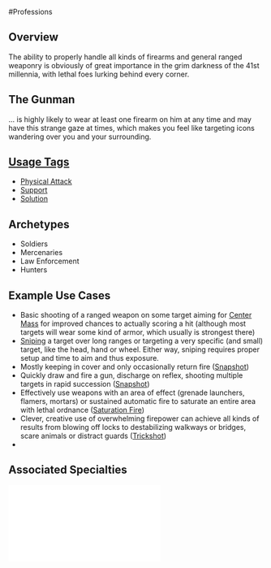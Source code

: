 #Professions 
## Overview
The ability to properly handle all kinds of firearms and general ranged weaponry is obviously of great importance in the grim darkness of the 41st millennia, with lethal foes lurking behind every corner.

## The Gunman
... is highly likely to wear at least one firearm on him at any time and may have this strange gaze at times, which makes you feel like targeting icons wandering over you and your surrounding.

## [Usage Tags](/SkillSystem/Usage%20Tag.md)
- [Physical Attack](/SkillSystem/Tags/Physical%20Attack.md)
- [Support](/SkillSystem/Tags/Support.md)
- [Solution](/SkillSystem/Tags/Solution.md)

## Archetypes 
- Soldiers
- Mercenaries
- Law Enforcement
- Hunters

## Example Use Cases
- Basic shooting of a ranged weapon on some target aiming for [Center Mass](/SkillSystem/Specialties/Center%20Mass.md) for improved chances to actually scoring a hit (although most targets will wear some kind of armor, which usually is strongest there)
- [Sniping](/SkillSystem/Specialties/Sniping.md) a target over long ranges or targeting a very specific (and small) target, like the head, hand or wheel. Either way, sniping requires proper setup and time to aim and thus exposure.
- Mostly keeping in cover and only occasionally return fire ([Snapshot](/SkillSystem/Specialties/Snapshot.md))
- Quickly draw and fire a gun, discharge on reflex, shooting multiple targets in rapid succession ([Snapshot](/SkillSystem/Specialties/Snapshot.md))
- Effectively use weapons with an area of effect (grenade launchers, flamers, mortars) or sustained automatic fire to saturate an entire area with lethal ordnance ([Saturation Fire](/SkillSystem/Specialties/Saturation%20Fire.md))
- Clever, creative use of overwhelming firepower can achieve all kinds of results from blowing off locks to destabilizing walkways or bridges, scare animals or distract guards ([Trickshot](/SkillSystem/Specialties/Trickshot.md))
- 
## Associated Specialties
![](</SkillSystem/Specialties/Gunman Specialties.md>)